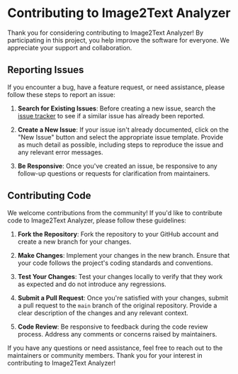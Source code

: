 # Contributing to Image2Text Analyzer

Thank you for considering contributing to Image2Text Analyzer! By participating in this project, you help improve the software for everyone. We appreciate your support and collaboration.

## Reporting Issues

If you encounter a bug, have a feature request, or need assistance, please follow these steps to report an issue:

1. **Search for Existing Issues**: Before creating a new issue, search the [issue tracker](https://github.com/your-username/Image2Text-Analyzer/issues) to see if a similar issue has already been reported.

2. **Create a New Issue**: If your issue isn't already documented, click on the "New Issue" button and select the appropriate issue template. Provide as much detail as possible, including steps to reproduce the issue and any relevant error messages.

3. **Be Responsive**: Once you've created an issue, be responsive to any follow-up questions or requests for clarification from maintainers.

## Contributing Code

We welcome contributions from the community! If you'd like to contribute code to Image2Text Analyzer, please follow these guidelines:

1. **Fork the Repository**: Fork the repository to your GitHub account and create a new branch for your changes.

2. **Make Changes**: Implement your changes in the new branch. Ensure that your code follows the project's coding standards and conventions.

3. **Test Your Changes**: Test your changes locally to verify that they work as expected and do not introduce any regressions.

4. **Submit a Pull Request**: Once you're satisfied with your changes, submit a pull request to the `main` branch of the original repository. Provide a clear description of the changes and any relevant context.

5. **Code Review**: Be responsive to feedback during the code review process. Address any comments or concerns raised by maintainers.

If you have any questions or need assistance, feel free to reach out to the maintainers or community members. Thank you for your interest in contributing to Image2Text Analyzer!
